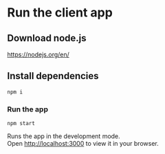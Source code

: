 # Run the client app

## Download node.js

https://nodejs.org/en/

## Install dependencies

`npm i`

### Run the app

`npm start`

Runs the app in the development mode.\
Open [http://localhost:3000](http://localhost:3000) to view it in your browser.
